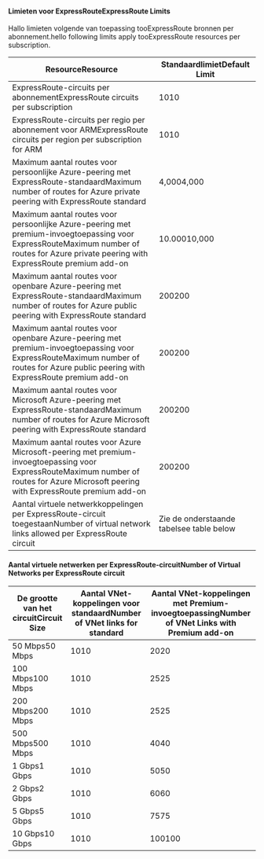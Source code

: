 #### <a name="expressroute-limits"></a><span data-ttu-id="0c754-101">Limieten voor ExpressRoute</span><span class="sxs-lookup"><span data-stu-id="0c754-101">ExpressRoute Limits</span></span>
<span data-ttu-id="0c754-102">Hallo limieten volgende van toepassing tooExpressRoute bronnen per abonnement.</span><span class="sxs-lookup"><span data-stu-id="0c754-102">hello following limits apply tooExpressRoute resources per subscription.</span></span>

| <span data-ttu-id="0c754-103">Resource</span><span class="sxs-lookup"><span data-stu-id="0c754-103">Resource</span></span> | <span data-ttu-id="0c754-104">Standaardlimiet</span><span class="sxs-lookup"><span data-stu-id="0c754-104">Default Limit</span></span> |
| --- | --- |
| <span data-ttu-id="0c754-105">ExpressRoute-circuits per abonnement</span><span class="sxs-lookup"><span data-stu-id="0c754-105">ExpressRoute circuits per subscription</span></span> |<span data-ttu-id="0c754-106">10</span><span class="sxs-lookup"><span data-stu-id="0c754-106">10</span></span> |
| <span data-ttu-id="0c754-107">ExpressRoute-circuits per regio per abonnement voor ARM</span><span class="sxs-lookup"><span data-stu-id="0c754-107">ExpressRoute circuits per region per subscription for ARM</span></span> |<span data-ttu-id="0c754-108">10</span><span class="sxs-lookup"><span data-stu-id="0c754-108">10</span></span> |
| <span data-ttu-id="0c754-109">Maximum aantal routes voor persoonlijke Azure-peering met ExpressRoute-standaard</span><span class="sxs-lookup"><span data-stu-id="0c754-109">Maximum number of routes for Azure private peering with ExpressRoute standard</span></span> |<span data-ttu-id="0c754-110">4,000</span><span class="sxs-lookup"><span data-stu-id="0c754-110">4,000</span></span> |
| <span data-ttu-id="0c754-111">Maximum aantal routes voor persoonlijke Azure-peering met premium-invoegtoepassing voor ExpressRoute</span><span class="sxs-lookup"><span data-stu-id="0c754-111">Maximum number of routes for Azure private peering with ExpressRoute premium add-on</span></span> |<span data-ttu-id="0c754-112">10.000</span><span class="sxs-lookup"><span data-stu-id="0c754-112">10,000</span></span> |
| <span data-ttu-id="0c754-113">Maximum aantal routes voor openbare Azure-peering met ExpressRoute-standaard</span><span class="sxs-lookup"><span data-stu-id="0c754-113">Maximum number of routes for Azure public peering with ExpressRoute standard</span></span> |<span data-ttu-id="0c754-114">200</span><span class="sxs-lookup"><span data-stu-id="0c754-114">200</span></span> |
| <span data-ttu-id="0c754-115">Maximum aantal routes voor openbare Azure-peering met premium-invoegtoepassing voor ExpressRoute</span><span class="sxs-lookup"><span data-stu-id="0c754-115">Maximum number of routes for Azure public peering with ExpressRoute premium add-on</span></span> |<span data-ttu-id="0c754-116">200</span><span class="sxs-lookup"><span data-stu-id="0c754-116">200</span></span> |
| <span data-ttu-id="0c754-117">Maximum aantal routes voor Microsoft Azure-peering met ExpressRoute-standaard</span><span class="sxs-lookup"><span data-stu-id="0c754-117">Maximum number of routes for Azure Microsoft peering with ExpressRoute standard</span></span> |<span data-ttu-id="0c754-118">200</span><span class="sxs-lookup"><span data-stu-id="0c754-118">200</span></span> |
| <span data-ttu-id="0c754-119">Maximum aantal routes voor Azure Microsoft-peering met premium-invoegtoepassing voor ExpressRoute</span><span class="sxs-lookup"><span data-stu-id="0c754-119">Maximum number of routes for Azure Microsoft peering with ExpressRoute premium add-on</span></span> |<span data-ttu-id="0c754-120">200</span><span class="sxs-lookup"><span data-stu-id="0c754-120">200</span></span> |
| <span data-ttu-id="0c754-121">Aantal virtuele netwerkkoppelingen per ExpressRoute-circuit toegestaan</span><span class="sxs-lookup"><span data-stu-id="0c754-121">Number of virtual network links allowed per ExpressRoute circuit</span></span> |<span data-ttu-id="0c754-122">Zie de onderstaande tabel</span><span class="sxs-lookup"><span data-stu-id="0c754-122">see table below</span></span> |

#### <a name="number-of-virtual-networks-per-expressroute-circuit"></a><span data-ttu-id="0c754-123">Aantal virtuele netwerken per ExpressRoute-circuit</span><span class="sxs-lookup"><span data-stu-id="0c754-123">Number of Virtual Networks per ExpressRoute circuit</span></span>
| <span data-ttu-id="0c754-124">**De grootte van het circuit**</span><span class="sxs-lookup"><span data-stu-id="0c754-124">**Circuit Size**</span></span> | <span data-ttu-id="0c754-125">**Aantal VNet-koppelingen voor standaard**</span><span class="sxs-lookup"><span data-stu-id="0c754-125">**Number of VNet links for standard**</span></span> | <span data-ttu-id="0c754-126">**Aantal VNet-koppelingen met Premium-invoegtoepassing**</span><span class="sxs-lookup"><span data-stu-id="0c754-126">**Number of VNet Links with Premium add-on**</span></span> |
| --- | --- | --- |
| <span data-ttu-id="0c754-127">50 Mbps</span><span class="sxs-lookup"><span data-stu-id="0c754-127">50 Mbps</span></span> |<span data-ttu-id="0c754-128">10</span><span class="sxs-lookup"><span data-stu-id="0c754-128">10</span></span> |<span data-ttu-id="0c754-129">20</span><span class="sxs-lookup"><span data-stu-id="0c754-129">20</span></span> |
| <span data-ttu-id="0c754-130">100 Mbps</span><span class="sxs-lookup"><span data-stu-id="0c754-130">100 Mbps</span></span> |<span data-ttu-id="0c754-131">10</span><span class="sxs-lookup"><span data-stu-id="0c754-131">10</span></span> |<span data-ttu-id="0c754-132">25</span><span class="sxs-lookup"><span data-stu-id="0c754-132">25</span></span> |
| <span data-ttu-id="0c754-133">200 Mbps</span><span class="sxs-lookup"><span data-stu-id="0c754-133">200 Mbps</span></span> |<span data-ttu-id="0c754-134">10</span><span class="sxs-lookup"><span data-stu-id="0c754-134">10</span></span> |<span data-ttu-id="0c754-135">25</span><span class="sxs-lookup"><span data-stu-id="0c754-135">25</span></span> |
| <span data-ttu-id="0c754-136">500 Mbps</span><span class="sxs-lookup"><span data-stu-id="0c754-136">500 Mbps</span></span> |<span data-ttu-id="0c754-137">10</span><span class="sxs-lookup"><span data-stu-id="0c754-137">10</span></span> |<span data-ttu-id="0c754-138">40</span><span class="sxs-lookup"><span data-stu-id="0c754-138">40</span></span> |
| <span data-ttu-id="0c754-139">1 Gbps</span><span class="sxs-lookup"><span data-stu-id="0c754-139">1 Gbps</span></span> |<span data-ttu-id="0c754-140">10</span><span class="sxs-lookup"><span data-stu-id="0c754-140">10</span></span> |<span data-ttu-id="0c754-141">50</span><span class="sxs-lookup"><span data-stu-id="0c754-141">50</span></span> |
| <span data-ttu-id="0c754-142">2 Gbps</span><span class="sxs-lookup"><span data-stu-id="0c754-142">2 Gbps</span></span> |<span data-ttu-id="0c754-143">10</span><span class="sxs-lookup"><span data-stu-id="0c754-143">10</span></span> |<span data-ttu-id="0c754-144">60</span><span class="sxs-lookup"><span data-stu-id="0c754-144">60</span></span> |
| <span data-ttu-id="0c754-145">5 Gbps</span><span class="sxs-lookup"><span data-stu-id="0c754-145">5 Gbps</span></span> |<span data-ttu-id="0c754-146">10</span><span class="sxs-lookup"><span data-stu-id="0c754-146">10</span></span> |<span data-ttu-id="0c754-147">75</span><span class="sxs-lookup"><span data-stu-id="0c754-147">75</span></span> |
| <span data-ttu-id="0c754-148">10 Gbps</span><span class="sxs-lookup"><span data-stu-id="0c754-148">10 Gbps</span></span> |<span data-ttu-id="0c754-149">10</span><span class="sxs-lookup"><span data-stu-id="0c754-149">10</span></span> |<span data-ttu-id="0c754-150">100</span><span class="sxs-lookup"><span data-stu-id="0c754-150">100</span></span> |

